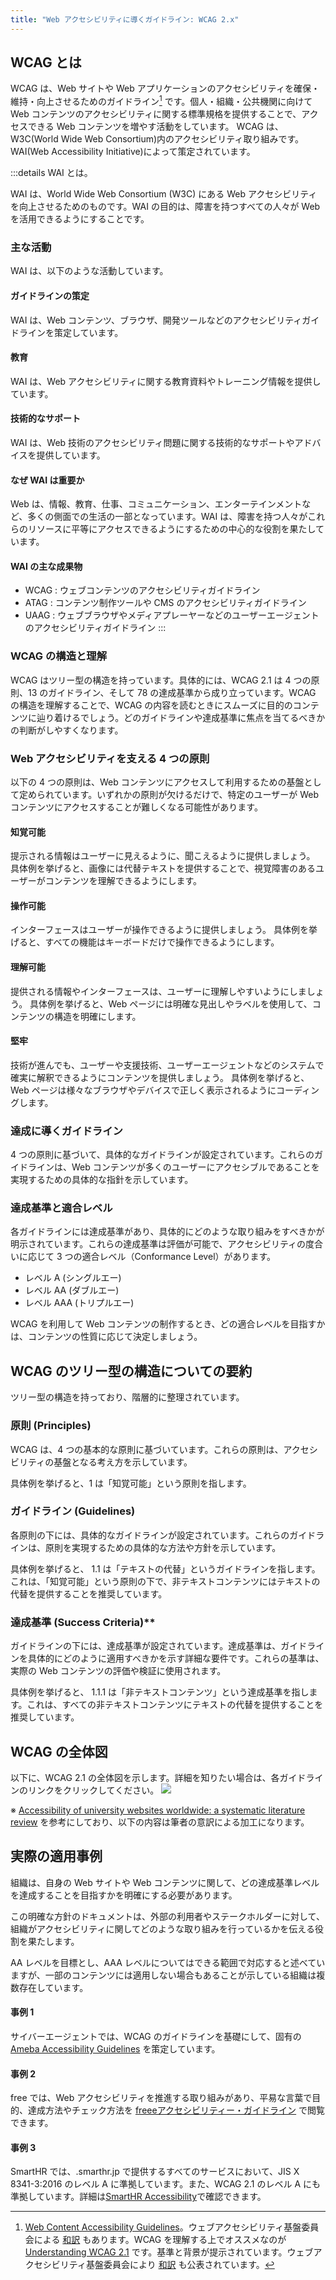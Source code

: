 ```yaml
---
title: "Web アクセシビリティに導くガイドライン: WCAG 2.x"
---
```

## WCAG とは
WCAG は、Web サイトや Web アプリケーションのアクセシビリティを確保・維持・向上させるためのガイドライン[^1] です。個人・組織・公共機関に向けて Web コンテンツのアクセシビリティに関する標準規格を提供することで、アクセスできる Web コンテンツを増やす活動をしています。
WCAG は、W3C(World Wide Web Consortium)内のアクセシビリティ取り組みです。 WAI(Web Accessibility Initiative)によって策定されています。

:::details WAI とは。

WAI は、World Wide Web Consortium (W3C) にある Web アクセシビリティを向上させるためのものです。WAI の目的は、障害を持つすべての人々が Web を活用できるようにすることです。

### 主な活動
WAI は、以下のような活動しています。

#### ガイドラインの策定
WAI は、Web コンテンツ、ブラウザ、開発ツールなどのアクセシビリティガイドラインを策定しています。

#### 教育
WAI は、Web アクセシビリティに関する教育資料やトレーニング情報を提供しています。

#### 技術的なサポート
WAI は、Web 技術のアクセシビリティ問題に関する技術的なサポートやアドバイスを提供しています。

#### なぜ WAI は重要か
Web は、情報、教育、仕事、コミュニケーション、エンターテインメントなど、多くの側面での生活の一部となっています。WAI は、障害を持つ人々がこれらのリソースに平等にアクセスできるようにするための中心的な役割を果たしています。

#### WAI の主な成果物
- WCAG : ウェブコンテンツのアクセシビリティガイドライン
- ATAG : コンテンツ制作ツールや CMS のアクセシビリティガイドライン
- UAAG : ウェブブラウザやメディアプレーヤーなどのユーザーエージェントのアクセシビリティガイドライン
:::

### WCAG の構造と理解
WCAG はツリー型の構造を持っています。具体的には、WCAG 2.1 は 4 つの原則、13 のガイドライン、そして 78 の達成基準から成り立っています。WCAG の構造を理解することで、WCAG の内容を読むときにスムーズに目的のコンテンツに辿り着けるでしょう。どのガイドラインや達成基準に焦点を当てるべきかの判断がしやすくなります。

### Web アクセシビリティを支える 4 つの原則
以下の 4 つの原則は、Web コンテンツにアクセスして利用するための基盤として定められています。いずれかの原則が欠けるだけで、特定のユーザーが Web コンテンツにアクセスすることが難しくなる可能性があります。

#### 知覚可能
提示される情報はユーザーに見えるように、聞こえるように提供しましょう。
具体例を挙げると、画像には代替テキストを提供することで、視覚障害のあるユーザーがコンテンツを理解できるようにします。

#### 操作可能
インターフェースはユーザーが操作できるように提供しましょう。
具体例を挙げると、すべての機能はキーボードだけで操作できるようにします。

#### 理解可能
提供される情報やインターフェースは、ユーザーに理解しやすいようにしましょう。
具体例を挙げると、Web ページには明確な見出しやラベルを使用して、コンテンツの構造を明確にします。

#### 堅牢
技術が進んでも、ユーザーや支援技術、ユーザーエージェントなどのシステムで確実に解釈できるようにコンテンツを提供しましょう。
具体例を挙げると、Web ページは様々なブラウザやデバイスで正しく表示されるようにコーディングします。

### 達成に導くガイドライン
4 つの原則に基づいて、具体的なガイドラインが設定されています。これらのガイドラインは、Web コンテンツが多くのユーザーにアクセシブルであることを実現するための具体的な指針を示しています。

### 達成基準と適合レベル
各ガイドラインには達成基準があり、具体的にどのような取り組みをすべきかが明示されています。これらの達成基準は評価が可能で、アクセシビリティの度合いに応じて 3 つの適合レベル（Conformance Level）があります。 
- レベル A (シングルエー)
- レベル AA (ダブルエー)
- レベル AAA (トリプルエー)

WCAG を利用して Web コンテンツの制作するとき、どの適合レベルを目指すかは、コンテンツの性質に応じて決定しましょう。

## WCAG のツリー型の構造についての要約
ツリー型の構造を持っており、階層的に整理されています。

### 原則 (Principles)
WCAG は、4 つの基本的な原則に基づいています。これらの原則は、アクセシビリティの基盤となる考え方を示しています。

具体例を挙げると、1 は「知覚可能」という原則を指します。

### ガイドライン (Guidelines)
各原則の下には、具体的なガイドラインが設定されています。これらのガイドラインは、原則を実現するための具体的な方法や方針を示しています。

具体例を挙げると、 1.1 は「テキストの代替」というガイドラインを指します。これは、「知覚可能」という原則の下で、非テキストコンテンツにはテキストの代替を提供することを推奨しています。 

### 達成基準 (Success Criteria)**
ガイドラインの下には、達成基準が設定されています。達成基準は、ガイドラインを具体的にどのように適用すべきかを示す詳細な要件です。これらの基準は、実際の Web コンテンツの評価や検証に使用されます。

具体例を挙げると、 1.1.1 は「非テキストコンテンツ」という達成基準を指します。これは、すべての非テキストコンテンツにテキストの代替を提供することを推奨しています。

## WCAG の全体図
以下に、WCAG 2.1 の全体図を示します。詳細を知りたい場合は、各ガイドラインのリンクをクリックしてください。
![](/images/books/a11y/wcag-2x.png)

※ [Accessibility of university websites worldwide: a systematic literature review](https://www.researchgate.net/figure/Principles-guidelines-and-conformance-levels-of-WCAG-20-and-21-17_fig2_353036925) を参考にしており、以下の内容は筆者の意訳による加工になります。

## 実際の適用事例
組織は、自身の Web サイトや Web コンテンツに関して、どの達成基準レベルを達成することを目指すかを明確にする必要があります。

この明確な方針のドキュメントは、外部の利用者やステークホルダーに対して、組織がアクセシビリティに関してどのような取り組みを行っているかを伝える役割を果たします。

AA レベルを目標とし、AAA レベルについてはできる範囲で対応すると述べていますが、一部のコンテンツには適用しない場合もあることが示している組織は複数存在しています。

#### 事例 1
サイバーエージェントでは、WCAG のガイドラインを基礎にして、固有の [Ameba Accessibility Guidelines](https://a11y-guidelines.ameba.design/) を策定しています。

#### 事例 2
free では、Web アクセシビリティを推進する取り組みがあり、平易な言葉で目的、達成方法やチェック方法を [freeeアクセシビリティー・ガイドライン](https://free-web-accessibility.netlify.app/) で閲覧できます。

#### 事例 3
SmartHR では、.smarthr.jp で提供するすべてのサービスにおいて、JIS X 8341-3:2016 のレベル A に準拠しています。また、WCAG 2.1 のレベル A にも準拠しています。詳細は[SmartHR Accessibility](https://accessibility.smarthr.co.jp/)で確認できます。

[^1]:[Web Content Accessibility Guidelines](https://www.w3.org/TR/WCAG21/)。ウェブアクセシビリティ基盤委員会による [和訳](https://waic.jp/docs/WCAG21/) もあります。WCAG を理解する上でオススメなのが [Understanding WCAG 2.1](https://www.w3.org/WAI/WCAG21/Understanding/) です。基準と背景が提示されています。ウェブアクセシビリティ基盤委員会により [和訳](https://waic.jp/docs/WCAG21/Understanding/) も公表されています。